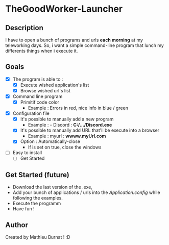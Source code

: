 # TheGoodWorker-Launcher
## Description
I have to open a bunch of programs and urls **each morning** at my teleworking days.
So, i want a simple command-line program that lunch my differents things when i execute it.

## Goals
- [x] The program is able to :
    - [x] Execute wished application's list
    - [x] Browse wished url's list
- [x] Command line program
    - [x] Primitif code color 
        - Example : Errors in red, nice info in blue / green
- [x] Configuration file
    - [x] It's possible to manually add a new program
        - Example : - Discord : **C:/.../Discord.exe**
    - [x] It's possible to manually add URL that'll be execute into a browser
        - Example : myurl : **wwww.myUrl.com**
    - [x] Option : Automatically-close
        - If is set on true, close the windows
- [ ] Easy to install
    - [ ] Get Started

## Get Started (future)
- Download the last version of the .exe,
- Add your bunch of applications / urls into the *Application.config* while following the examples.
- Execute the programm
- Have fun !

## Author
Created by Mathieu Burnat ! :D